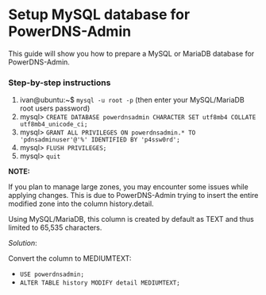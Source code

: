 # Setup MySQL database for PowerDNS-Admin

This guide will show you how to prepare a MySQL or MariaDB database for PowerDNS-Admin.

### Step-by-step instructions
1. ivan@ubuntu:~$ `mysql -u root -p` (then enter your MySQL/MariaDB root users password)
2. mysql> `CREATE DATABASE powerdnsadmin CHARACTER SET utf8mb4 COLLATE utf8mb4_unicode_ci;`
3. mysql> `GRANT ALL PRIVILEGES ON powerdnsadmin.* TO 'pdnsadminuser'@'%' IDENTIFIED BY 'p4ssw0rd';`
4. mysql> `FLUSH PRIVILEGES;`
5. mysql> `quit`

**NOTE:**

If you plan to manage large zones, you may encounter some issues while applying changes.
This is due to PowerDNS-Admin trying to insert the entire modified zone into the column history.detail.

Using MySQL/MariaDB, this column is created by default as TEXT and thus limited to 65,535 characters.

_Solution_:

Convert the column to MEDIUMTEXT: 

* `USE powerdnsadmin;`
* `ALTER TABLE history MODIFY detail MEDIUMTEXT;`